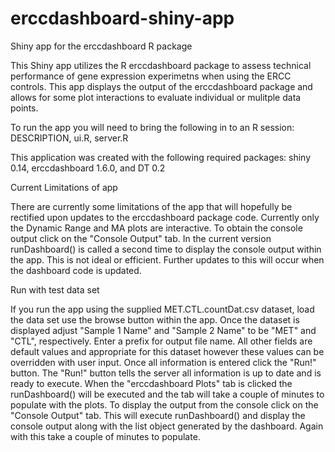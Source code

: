# erccdashboard-shiny-app
Shiny app for the erccdashboard R package

This Shiny app utilizes the R erccdashboard package to assess technical performance of gene expression experimetns when using the ERCC controls. This app displays the output of the erccdashboard package and allows for some plot interactions to evaluate individual or mulitple data points.

To run the app you will need to bring the following in to an R session:  DESCRIPTION,  ui.R,  server.R  

This application was created with the following required packages: shiny 0.14, erccdashboard 1.6.0, and DT 0.2

Current Limitations of app 

There are currently some limitations of the app that will hopefully be rectified upon updates to the erccdashboard package code. Currently only the Dynamic Range and MA plots are interactive. To obtain the console output click on the "Console Output" tab. In the current version runDashboard() is called a second time to display the console output within the app. This is not ideal or efficient. Further updates to this will occur when the dashboard code is updated. 

Run with test data set 

If you run the app using the supplied MET.CTL.countDat.csv dataset, load the data set use the browse button within the app. Once the dataset is displayed adjust "Sample 1 Name" and "Sample 2 Name" to be "MET" and "CTL", respectively. Enter a prefix for output file name. All other fields are default values and appropriate for this dataset however these values can be overridden with user input. Once all information is entered click the "Run!" button. The "Run!" button tells the server all information is up to date and is ready to execute.  When the "erccdashboard Plots" tab is clicked the runDashboard() will be executed and the tab will take a couple of minutes to populate with the plots. To display the output from the console click on the "Console Output" tab. This will execute runDashboard() and display the console output along with the list object generated by the dashboard. Again with this take a couple of minutes to populate.
